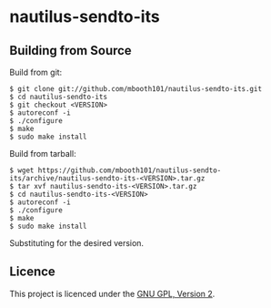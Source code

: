 # nautilus-sendto-its



## Building from Source

Build from git:

    $ git clone git://github.com/mbooth101/nautilus-sendto-its.git
    $ cd nautilus-sendto-its
    $ git checkout <VERSION>
    $ autoreconf -i
    $ ./configure
    $ make
    $ sudo make install

Build from tarball:

    $ wget https://github.com/mbooth101/nautilus-sendto-its/archive/nautilus-sendto-its-<VERSION>.tar.gz
    $ tar xvf nautilus-sendto-its-<VERSION>.tar.gz
    $ cd nautilus-sendto-its-<VERSION>
    $ autoreconf -i
    $ ./configure
    $ make
    $ sudo make install

Substituting <VERSION> for the desired version.

## Licence

This project is licenced under the [GNU GPL, Version 2][GPL2].

[GPL2]: http://www.gnu.org/licenses/old-licenses/gpl-2.0.txt
